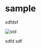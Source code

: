 # sample

sdfdsf

![std](https://www.grafikart.fr/uploads/users/46570/2015/01/offtime-screens-11_1_.jpg)

sdfd
sdf
